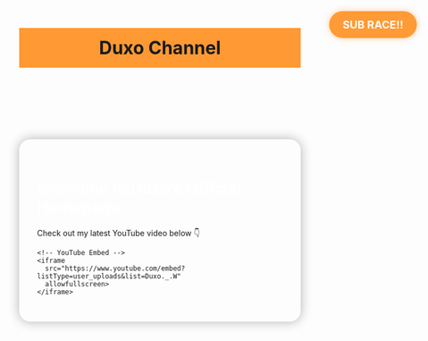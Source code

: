 <!DOCTYPE html>
<html lang="en">
<head>
  <meta charset="UTF-8" />
  <meta name="viewport" content="width=device-width, initial-scale=1.0" />
  <title>Duxo | Home</title>
  <style>
    :root {
      --main: #3399ff;
      --secondary: #ff9933;
    }

    body {
      font-family: Arial, sans-serif;
      background: var(--main);
      color: white;
      margin: 0;
      text-align: center;
    }

    header {
      background: var(--secondary);
      padding: 1rem;
      font-size: 2rem;
      font-weight: bold;
    }

    .wrap {
      margin: 2rem auto;
      max-width: 900px;
      background: rgba(255, 255, 255, 0.1);
      border-radius: 20px;
      padding: 2rem;
      box-shadow: 0 0 20px rgba(0,0,0,0.3);
    }

    h1 {
      color: white;
    }

    /* Sub Race Button */
    .subrace-button {
      position: fixed;
      top: 20px;
      right: 20px;
      background: var(--secondary);
      color: white;
      padding: 12px 24px;
      border-radius: 50px;
      font-weight: bold;
      font-size: 1.2rem;
      cursor: pointer;
      box-shadow: 0 0 20px rgba(255,153,51,0.6);
      animation: flash 1.2s infinite alternate, bounce 2s infinite ease-in-out;
      z-index: 999;
      transition: transform 0.3s;
      user-select: none;
    }

    .subrace-button:hover {
      transform: scale(1.1);
    }

    @keyframes flash {
      0% { background-color: var(--secondary); color: white; box-shadow: 0 0 10px rgba(255,153,51,0.5); }
      100% { background-color: white; color: var(--secondary); box-shadow: 0 0 25px rgba(255,153,51,1); }
    }

    @keyframes bounce {
      0%, 100% { transform: translateY(0); }
      50% { transform: translateY(-6px); }
    }

    iframe {
      border-radius: 12px;
      width: 100%;
      height: 500px;
      border: none;
      margin-top: 20px;
    }
  </style>
</head>
<body>
  <header>Duxo Channel</header>

  <!-- Flashy SUB RACE Button -->
  <div class="subrace-button" id="subrace-btn">SUB RACE!!</div>

  <div class="wrap">
    <h1>Welcome to Duxo’s Official Homepage!</h1>
    <p>Check out my latest YouTube video below 👇</p>

    <!-- YouTube Embed -->
    <iframe 
      src="https://www.youtube.com/embed?listType=user_uploads&list=Duxo._.W" 
      allowfullscreen>
    </iframe>
  </div>

  <script>
    // Redirect to subrace.html when the button is clicked
    document.getElementById('subrace-btn').addEventListener('click', () => {
      window.location.href = "subrace.html";
    });
  </script>
</body>
</html>
